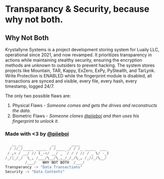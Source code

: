 # Transparancy & Security, because why not both.


## Why Not Both
Krystallyne Systems is a project development storing system for Luaily LLC,
operational since 2021, and now revamped. It prioritizes transparency in actions
while maintaining stealthy security, ensuring the encryption methods are unknown
to outsiders to  prevent hacking. The system stores projects like Mountain, TAR,
Kappy, ExZero, ExPy, PyStealth, and TarLynk. Write Protection is ENABLED while
the fingerprint module is disabled, all transactions are synced and visible,
every file, every hash, every timestamp, logged 24/7.

The only two possible flaws are:
1. Physical Flaws - *Someone comes and gets the drives and reconstructs the data.*
2. Biometric Flaws - *Someone clones [@piieboi](https://github.com/piieboi) and then uses his fingerprint to unlock it.*


### Made with <3 by [@piieboi](https://github.com/piieboi)

```py
   __ __             __       ____             
  / //_/_____ _____ / /____ _/ / /_ _____  ___ 
 / ,< / __/ // (_-</ __/ _ `/ / / // / _ \/ -_)
/_/|_/_/  \_, /___/\__/\_,_/_/_/\_, /_//_/\__/
         /___/   WHY NOT BOTH  /___/           
Transparancy -> "Data Transactions"
Security -> "Data Contents"
```
